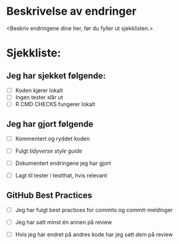# Beskrivelse av endringer

<Beskriv endringene dine her, før du fyller ut sjekklisten.>

# Sjekkliste:

## Jeg har sjekket følgende: 

* [ ] Koden kjører lokalt
* [ ] Ingen tester slår ut
* [ ] R CMD CHECKS fungerer lokalt

## Jeg har gjort følgende

* [ ] Kommentert og ryddet koden
* [ ] Fulgt _tidyverse style guide_
* [ ] Dokumentert endringene jeg har gjort
* [ ] Lagt til tester i testthat, hvis relevant


## GitHub Best Practices

* [ ] Jeg har fulgt best practices for commits og commit-meldinger
* [ ] Jeg har satt minst én annen på review
* [ ] Hvis jeg har endret på andres kode har jeg satt dem på review


